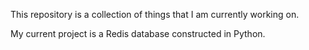 This repository is a collection of things that I am currently working on.

My current project is a Redis database constructed in Python.
